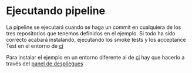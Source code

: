 Ejecutando pipeline
===================

La pipeline se ejecutará cuando se haga un commit en cualquiera de los tres
repositorios que tenemos definidos en el ejemplo. Si todo ha sido correcto
acabará instalando, ejecutando los smoke tests y los acceptance Test en el
entorno de [ci](http://ci-pipeline.hi.inet/pipelineTraining)

Para instalar el ejemplo en un entorno diferente al de 
[ci](http://ci-pipeline.hi.inet/pipelineTraining) hay que hacerlo a través del 
[panel de despliegues](http://ci-pipeline.hi.inet/sites/pipelines/pipelineTraining/pipeline.html)
